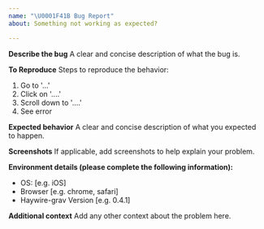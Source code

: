 ```yaml
---
name: "\U0001F41B Bug Report"
about: Something not working as expected?

---
```


**Describe the bug**
A clear and concise description of what the bug is.

**To Reproduce**
Steps to reproduce the behavior:
1. Go to '...'
2. Click on '....'
3. Scroll down to '....'
4. See error

**Expected behavior**
A clear and concise description of what you expected to happen.

**Screenshots**
If applicable, add screenshots to help explain your problem.

**Environment details (please complete the following information):**
 - OS: [e.g. iOS]
 - Browser [e.g. chrome, safari]
 - Haywire-grav Version [e.g. 0.4.1]

**Additional context**
Add any other context about the problem here.
